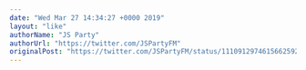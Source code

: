 ```yaml
---
date: "Wed Mar 27 14:34:27 +0000 2019"
layout: "like"
authorName: "JS Party"
authorUrl: "https://twitter.com/JSPartyFM"
originalPost: "https://twitter.com/JSPartyFM/status/1110912974615662592"
---
```

